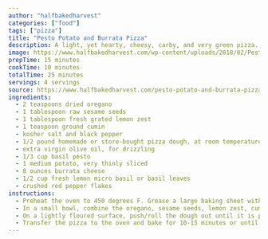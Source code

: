 ```yaml
---
author: "halfbakedharvest"
categories: ["food"]
tags: ["pizza"]
title: "Pesto Potato and Burrata Pizza"
description: A light, yet hearty, cheesy, carby, and very green pizza...meaning it's the perfect Monday health food!
image: https://www.halfbakedharvest.com/wp-content/uploads/2018/02/Pesto-Potato-and-Burrata-Pizza--jpg
prepTime: 15 minutes
cookTime: 10 minutes
totalTime: 25 minutes
servings: 4 servings
source: https://www.halfbakedharvest.com/pesto-potato-and-burrata-pizza/
ingredients:
  - 2 teaspoons dried oregano
  - 1 tablespoon raw sesame seeds
  - 1 tablespoon fresh grated lemon zest
  - 1 teaspoon ground cumin
  - kosher salt and black pepper
  - 1/2 pound homemade or store-bought pizza dough, at room temperature
  - extra virgin olive oil, for drizzling
  - 1/3 cup basil pesto
  - 1 medium potato, very thinly sliced
  - 8 ounces burrata cheese
  - 1/2 cup fresh lemon micro basil or basil leaves
  - crushed red pepper flakes
instructions:
  - Preheat the oven to 450 degrees F. Grease a large baking sheet with olive oil.
  - In a small bowl, combine the oregano, sesame seeds, lemon zest, cumin, an a generous pinch of both salt and pepper.
  - On a lightly floured surface, push/roll the dough out until it is pretty thin (about a 10-12 inch circle). Transfer the dough to the prepared baking sheet. Rub the dough with olive oil and sprinkle with the seed mix, using as little or as much as you'd like. Dollop the dough with pesto and layer on the sliced potatoes, drizzling them lightly with olive oil, salt and pepper.
  - Transfer the pizza to the oven and bake for 10-15 minutes or until the crust is golden and the potatoes are crisp. Remove from the oven and top with burrata. Allow the burrata to sit on the pizza and warm through, about 5 minutes. Sprinkle on the basil, and crushed red pepper flakes. Slice and enjoy!
---
```

